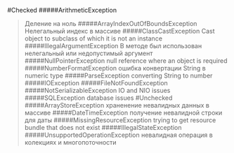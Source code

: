 #Checked
#####ArithmeticException
> Деление на ноль
#####ArrayIndexOutOfBoundsException
> Нелегальный индекс в массиве
#####ClassCastException
> Cast object to subclass of which it is not an instance
#####IllegalArgumentException
> В методе был использован нелегальный или недопустимый аргумент
#####NullPointerException
> null reference where an object is required
#####NumberFormatException
> ошибка конвертации String в numeric type
#####ParseException
> converting String to number
#####IOException
#####FileNotFoundException
#####NotSerializableException
> IO and NIO issues
#####SQLException
> database issues
#Unchecked
#####ArrayStoreException
> храненение невалидных данных в массиве
#####DateTimeException
> получение невалидной строки для даты
#####MissingResourceException
> trying to get resource bundle that does not exist
#####IllegalStateException
#####UnsupportedOperationException
> невалидная операция в колекциях и многопоточности